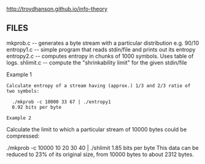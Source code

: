 http://troydhanson.github.io/info-theory

FILES
-----

mkprob.c    -- generates a byte stream with a particular distribution e.g. 90/10
entropy1.c  -- simple program that reads stdin/file and prints out its entropy
entropy2.c  -- computes entropy in chunks of 1000 symbols. Uses table of logs.
shlimit.c   -- compute the "shrinkability limit" for the given stdin/file

Example 1
~~~~~~~~~
Calculate entropy of a stream having (approx.) 1/3 and 2/3 ratio of two symbols:

  ./mkprob -c 10000 33 67 | ./entropy1
  0.92 bits per byte

Example 2
~~~~~~~~~
Calculate the limit to which a particular stream of 10000 bytes could be compressed:

  ./mkprob -c 10000 10 20 30 40 | ./shlimit 
  1.85 bits per byte
  This data can be reduced to 23% of its original size,
  from 10000 bytes to about 2312 bytes.

